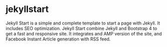 # jekyllstart
Jekyll Start is a simple and complete template to start a page with Jekyll. It includes SEO optimization. Jekyll Start combine Jekyll and Bootstrap 4 to get a fast and responsive site.
It integrates and AMP version of the site, and Facebook Instant Article generation with RSS feed.
